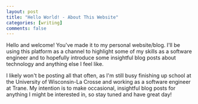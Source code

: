```yaml
---
layout: post
title: "Hello World! - About This Website"
categories: [writing]
comments: false
---
```


Hello and welcome! You've made it to my personal website/blog. I'll be using this platform as a channel to highlight some of my skills as a software engineer and to hopefully introduce some insightful blog posts about technology and anything else I feel like.


I likely won't be posting all that often, as I'm still busy finishing up school at the University of Wisconsin-La Crosse and working as a software engineer at Trane. My intention is to make occasional, insightful blog posts for anything I might be interested in, so stay tuned and have great day!
